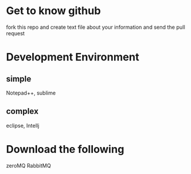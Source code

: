 # Get to know github
fork this repo and create text file about your information and send the pull request
# Development Environment
 ## simple 
  Notepad++, sublime 
 ## complex
  eclipse, Intellj
  
# Download the following 
  zeroMQ
  RabbitMQ
  
  
  

